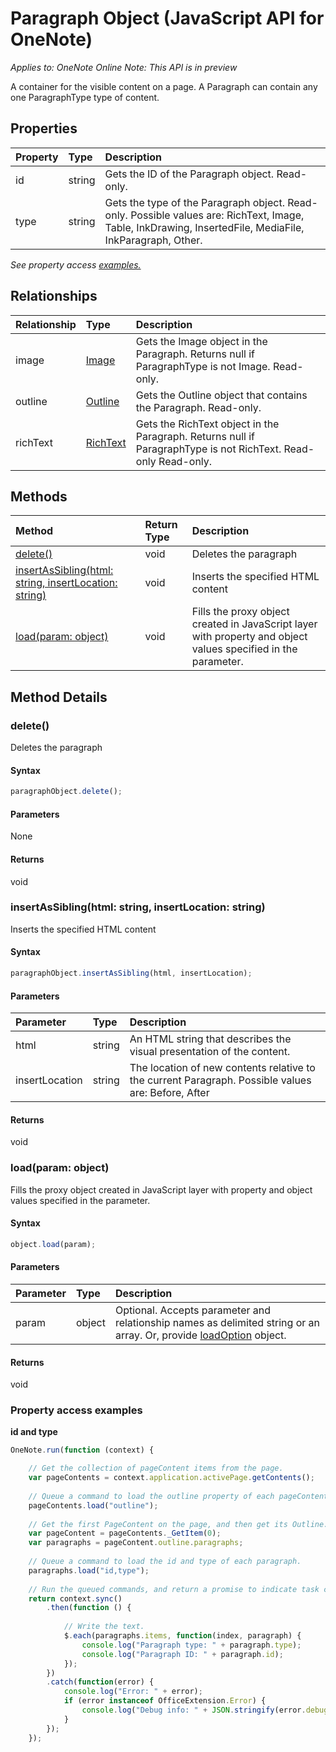 # Paragraph Object (JavaScript API for OneNote)

_Applies to: OneNote Online_
_Note: This API is in preview_

A container for the visible content on a page. A Paragraph can contain any one ParagraphType type of content.

## Properties

| Property	   | Type	|Description
|:---------------|:--------|:----------|
|id|string|Gets the ID of the Paragraph object. Read-only.|
|type|string|Gets the type of the Paragraph object. Read-only. Possible values are: RichText, Image, Table, InkDrawing, InsertedFile, MediaFile, InkParagraph, Other.|

_See property access [examples.](#property-access-examples)_

## Relationships
| Relationship | Type	|Description|
|:---------------|:--------|:----------|
|image|[Image](image.md)|Gets the Image object in the Paragraph. Returns null if ParagraphType is not Image. Read-only.|
|outline|[Outline](outline.md)|Gets the Outline object that contains the Paragraph. Read-only.|
|richText|[RichText](richtext.md)|Gets the RichText object in the Paragraph. Returns null if ParagraphType is not RichText. Read-only Read-only.|

## Methods

| Method		   | Return Type	|Description|
|:---------------|:--------|:----------|
|[delete()](#delete)|void|Deletes the paragraph|
|[insertAsSibling(html: string, insertLocation: string)](#insertassiblinghtml-string-insertlocation-string)|void|Inserts the specified HTML content|
|[load(param: object)](#loadparam-object)|void|Fills the proxy object created in JavaScript layer with property and object values specified in the parameter.|

## Method Details


### delete()
Deletes the paragraph

#### Syntax
```js
paragraphObject.delete();
```

#### Parameters
None

#### Returns
void

### insertAsSibling(html: string, insertLocation: string)
Inserts the specified HTML content

#### Syntax
```js
paragraphObject.insertAsSibling(html, insertLocation);
```

#### Parameters
| Parameter	   | Type	|Description|
|:---------------|:--------|:----------|
|html|string|An HTML string that describes the visual presentation of the content.|
|insertLocation|string|The location of new contents relative to the current Paragraph.  Possible values are: Before, After|

#### Returns
void

### load(param: object)
Fills the proxy object created in JavaScript layer with property and object values specified in the parameter.

#### Syntax
```js
object.load(param);
```

#### Parameters
| Parameter	   | Type	|Description|
|:---------------|:--------|:----------|
|param|object|Optional. Accepts parameter and relationship names as delimited string or an array. Or, provide [loadOption](loadoption.md) object.|

#### Returns
void
### Property access examples

**id and type**
```js
OneNote.run(function (context) {

    // Get the collection of pageContent items from the page.
    var pageContents = context.application.activePage.getContents();
    
    // Queue a command to load the outline property of each pageContent.
    pageContents.load("outline");
        
    // Get the first PageContent on the page, and then get its Outline.
    var pageContent = pageContents._GetItem(0);
    var paragraphs = pageContent.outline.paragraphs;
            
    // Queue a command to load the id and type of each paragraph.
    paragraphs.load("id,type");
            
    // Run the queued commands, and return a promise to indicate task completion.
    return context.sync()
        .then(function () {
            
            // Write the text.                  
            $.each(paragraphs.items, function(index, paragraph) {
                console.log("Paragraph type: " + paragraph.type);
                console.log("Paragraph ID: " + paragraph.id);
            });
        })                
        .catch(function(error) {
            console.log("Error: " + error);
            if (error instanceof OfficeExtension.Error) {
                console.log("Debug info: " + JSON.stringify(error.debugInfo));
            }
        }); 
    });
```